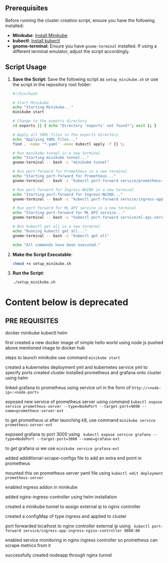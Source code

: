 ## Prerequisites

Before running the cluster creation script, ensure you have the following installed:

- **Minikube**: [Install Minikube](https://minikube.sigs.k8s.io/docs/start/)
- **kubectl**: [Install kubectl](https://kubernetes.io/docs/tasks/tools/install-kubectl/)
- **gnome-terminal**: Ensure you have `gnome-terminal` installed. If using a different terminal emulator, adjust the script accordingly.

## Script Usage

1. **Save the Script**: Save the following script as `setup_minikube.sh` or use the script in the repository root folder:

    ```bash
    #!/bin/bash

    # Start Minikube
    echo "Starting Minikube..."
    minikube start

    # Change to the exports directory
    cd exports || { echo "Directory 'exports' not found!"; exit 1; }

    # Apply all YAML files in the exports directory
    echo "Applying YAML files..."
    find . -name '*.yaml' -exec kubectl apply -f {} \;

    # Run minikube tunnel in a new terminal
    echo "Starting minikube tunnel..."
    gnome-terminal -- bash -c "minikube tunnel"

    # Run port-forward for Prometheus in a new terminal
    echo "Starting port-forward for Prometheus..."
    gnome-terminal -- bash -c "kubectl port-forward service/prometheus-kube-prometheus-prometheus 9090:9090 -n monitoring"

    # Run port-forward for Ingress-NGINX in a new terminal
    echo "Starting port-forward for Ingress-NGINX..."
    gnome-terminal -- bash -c "kubectl port-forward service/ingress-app-ingress-nginx-controller 3000:80"

    # Run port-forward for ML API service in a new terminal
    echo "Starting port-forward for ML API service..."
    gnome-terminal -- bash -c "kubectl port-forward service/ml-api-service 5000:5000"

    # Run kubectl get all in a new terminal
    echo "Running kubectl get all..."
    gnome-terminal -- bash -c "kubectl get all"

    echo "All commands have been executed."
    ```

2. **Make the Script Executable**:

    ```bash
    chmod +x setup_minikube.sh
    ```

3. **Run the Script**:

    ```bash
    ./setup_minikube.sh
    ```

# Content below is deprecated
## PRE REQUISITES 
docker
minikube
kubectl
helm

first created a new docker image of simple hello world using node js
pushed above mentioned image to docker hub



steps to launch minikube use command ```minikube start```

created a kubernetes deployment yml and kubernetes service yml to specify ports 
created cluster
installed prometheus and grafana onto cluster using helm


linked grafana to prometheus using service url in the form of   ```http://<node-ip>:<node-port>```


exposed new service of prometheus server using command ```kubectl expose service prometheus-server --type=NodePort --target-port=9090 --name=prometheus-server-ext```

to get prometheus ui after launching k8, use command ```minikube service prometheus-server-ext```

exposed grafana to port 3000 using ``` kubectl expose service grafana --type=NodePort --target-port=3000 --name=grafana-ext```

to get grafana ui we use ```minikube service grafana-ext```

added addditional-scrape-configs file to add an extra end point in prometheus

mounted this on prometheus server yaml file using ```kubectl edit deployment prometheus-server```

enabled ingress addon in minikube 

added nginx-ingress-controller using helm installation

created a minikube tunnel to assign external ip to nginx controller 

created a configMap of type ingress and applied to cluster

port forwarded localhost to nginx controller external ip using ``` kubectl port-forward service/ingress-app-ingress-nginx-controller 8080:80``` 

enabled service monitoring in nginx ingress controller so prometheus can scrape metrics from it

successfully created nodeapp through nginx tunnel
